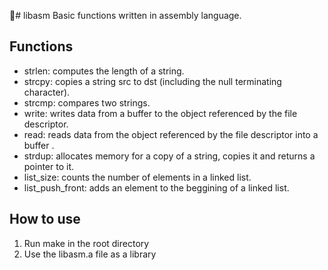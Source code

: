 🧱# libasm
Basic functions written in assembly language.

## Functions
- strlen: computes the length of a string.
- strcpy: copies a string src to dst (including the null terminating character).
- strcmp: compares two strings.
- write: writes data from a buffer to the object referenced by the file descriptor.
- read: reads data from the object referenced by the file descriptor into a buffer .
- strdup: allocates memory for a copy of a string, copies it and returns a pointer to it.
- list_size: counts the number of elements in a linked list.
- list_push_front: adds an element to the beggining of a linked list.

## How to use
1. Run make in the root directory
2. Use the libasm.a file as a library
